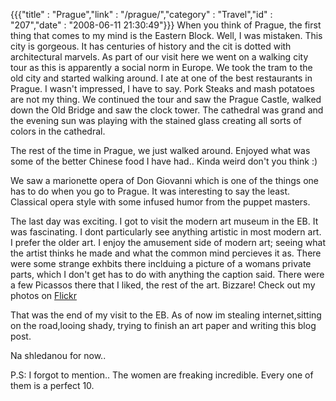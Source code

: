 {{{"title" : "Prague","link" : "/prague/","category" : "Travel","id" : "207","date" : "2008-06-11 21:30:49"}}}
When you think of Prague, the first thing that comes to my mind is the Eastern Block. Well, I was mistaken. This city is gorgeous. It has centuries of history and the cit is dotted with architectural marvels. As part of our visit here we went on a walking city tour as this is apparently a social norm in Europe. We took the tram to the old city and started walking around. I ate at one of the best restaurants in Prague. I wasn't impressed, I have to say. Pork Steaks and mash potatoes are not my thing. We continued the tour and saw the Prague Castle, walked down the Old Bridge and saw the clock tower. The cathedral was grand and the evening sun was playing with the stained glass creating all sorts of colors in the cathedral.
<!--more-->

The rest of the time in Prague, we just walked around. Enjoyed what was some of the better Chinese food I have had.. Kinda weird don't you think :)

We saw a marionette opera of Don Giovanni which is one of the things one has to do when you go to Prague. It was interesting to say the least. Classical opera style with some infused humor from the puppet masters.

The last day was exciting. I got to visit the modern art museum in the EB. It was fascinating. I dont particularly see anything artistic in most modern art. I prefer the older art. I enjoy the amusement side of modern art; seeing what the artist thinks he made and what the common mind percieves it as. There were some strange exhbits there inclduing a picture of a womans private parts, which I don't get has to do with anything the caption said. There were a few Picassos there that I liked, the rest of the art. Bizzare! Check out my photos on [Flickr](http://www.flickr.com/photos/akshayp/sets/72157625388304438/ "Prague Photos")

That was the end of my visit to the EB. As of now im stealing internet,sitting on the road,looing shady, trying to finish an art paper and writing this blog post.

Na shledanou for now..

P.S: I forgot to mention.. The women are freaking incredible. Every one of them is a perfect 10.